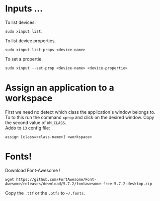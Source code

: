 # Inputs ...
To list devices:
```
sudo xinput list.
```
To list device properties.
```
sudo xinput list-props <device-name>
```
To set a propertie.
```
sudo xinput --set-prop <device-name> <device-propertie>
```
# Assign an application to a workspace
First we need no detect which class the application's window belongs to.<br>
To to this run the command `xprop` and click on the desired window. Copy the second value of `WM_CLASS`.<br>
Addo  to `i3` config file:
```
assign [class=<class-name>] <workspace>
```
# Fonts!
Download Font-Awesome !
```
wget https://github.com/FortAwesome/Font-Awesome/releases/download/5.7.2/fontawesome-free-5.7.2-desktop.zip
```
Copy the `.ttf` or the `.otfs` to `~/.fonts`.
